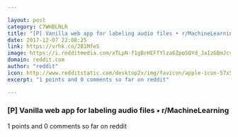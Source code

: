 ```yaml
---

layout: post
category: C7WHBLNLR
title: "[P] Vanilla web app for labeling audio files • r/MachineLearning"
date: 2017-12-07 22:08:25
link: https://vrhk.co/2B1MfeS
image: https://i.redditmedia.com/xTLpN-f1gBrHEFfYlza6ZpoSQYd_JaIzGBmJcvzWaKg.jpg?w=320&s=95d399949602168b74826dbea34eedef
domain: reddit.com
author: "reddit"
icon: http://www.redditstatic.com/desktop2x/img/favicon/apple-icon-57x57.png
excerpt: "1 points and 0 comments so far on reddit"

---
```


### [P] Vanilla web app for labeling audio files • r/MachineLearning

1 points and 0 comments so far on reddit